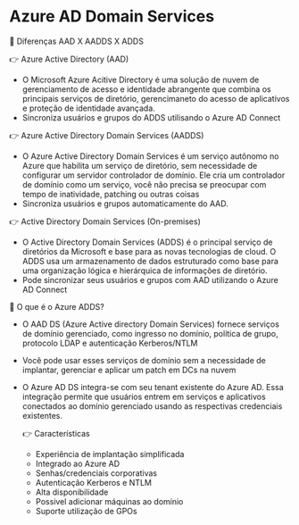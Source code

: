 # Azure AD Domain Services
🔖 Diferenças AAD X AADDS X ADDS

👉 Azure Active Directory (AAD)
* O Microsoft Azure Acitive Directory é uma solução de nuvem de gerenciamento de acesso e identidade abrangente que combina os
principais serviços de diretório, gerencimaneto do acesso de aplicativos e proteção de identidade avançada.
* Sincroniza usuários e grupos do ADDS utilisando o Azure AD Connect

👉 Azure Active Directory Domain Services (AADDS)
* O Azure Active Directory Domain Services é um serviço autônomo no Azure que habilita um serviço de diretório, sem necessidade de
  configurar um servidor controlador de domínio. Ele cria um controlador de domínio como um serviço, você não precisa se preocupar 
  com tempo de inatividade, patching ou outras coisas
* Sincroniza usuários e grupos automaticamente do AAD.

👉 Active Directory Domain Services (On-premises)
* O Active Directory Domain Services (ADDS) é o principal serviço de diretórios da Microsoft e base para as novas tecnologias de cloud.
  O ADDS usa um armazenamento de dados estruturado como base para uma organização lógica e hierárquica de informações de diretório.
* Pode sincronizar seus usuários e grupos com AAD utilizando o Azure AD Connect

🔖 O que é o Azure ADDS?

* O AAD DS (Azure Active directory Domain Services) fornece serviços de domínio gerenciado, como ingresso no domínio, política de grupo,
  protocolo LDAP e autenticação Kerberos/NTLM

* Você pode usar esses serviços de domínio sem a necessidade de implantar, gerenciar e aplicar um patch em DCs na nuvem

* O Azure AD DS integra-se com seu tenant existente do Azure AD. Essa integração permite que usuários entrem em serviços e aplicativos
  conectados ao domínio gerenciado usando as respectivas credenciais existentes.

  👉 Características
  * Experiência de implantação simplificada
  * Integrado ao Azure AD
  * Senhas/credenciais corporativas
  * Autenticação Kerberos e NTLM
  * Alta disponibilidade
  * Possivel adicionar máquinas ao domínio
  * Suporte utilização de GPOs